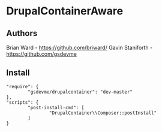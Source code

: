 # DrupalContainerAware

## Authors
Brian Ward - https://github.com/briward/
Gavin Staniforth - https://github.com/gsdevme

## Install
```
"require": {
        "gsdevme/drupalcontainer": "dev-master"
},
"scripts": {
        "post-install-cmd": [
                "DrupalContainer\\Composer::postInstall"
        ]
}
```
